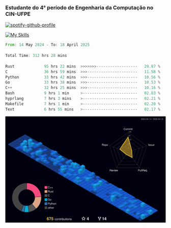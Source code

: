 
### Estudante do 4° período de Engenharia da Computação no CIN-UFPE

[![spotify-github-profile](https://spotify-github-profile.kittinanx.com/api/view?uid=21nggge2ld354asa4l3xoze2q&cover_image=true&theme=novatorem&show_offline=false&background_color=000000&interchange=true&bar_color=53b14f&bar_color_cover=true)](https://github.com/kittinan/spotify-github-profile)


[![My Skills](https://skillicons.dev/icons?i=c,cpp,rust,py,java,neovim&theme=dark)](https://skillicons.dev)

<!--START_SECTION:waka-->

```rust
From: 14 May 2024 - To: 18 April 2025

Total Time: 312 hrs 28 mins

Rust             95 hrs 22 mins  >>>>>>>------------------   29.87 %
C                36 hrs 59 mins  >>>----------------------   11.58 %
Python           33 hrs 42 mins  >>>----------------------   10.56 %
Go               33 hrs 38 mins  >>>----------------------   10.53 %
C++              32 hrs 25 mins  >>>----------------------   10.16 %
Bash             9 hrs 1 min     >------------------------   02.83 %
hyprlang         7 hrs 3 mins    >------------------------   02.21 %
Makefile         7 hrs 1 min     >------------------------   02.20 %
Text             6 hrs 55 mins   >------------------------   02.17 %
```

<!--END_SECTION:waka-->

![](./profile-3d-contrib/profile-night-view.svg)
